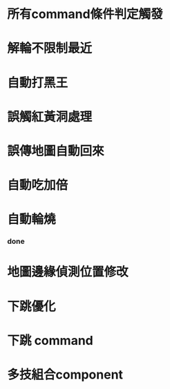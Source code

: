 # 所有command條件判定觸發
# 解輪不限制最近

# 自動打黑王
# 誤觸紅黃洞處理
# 誤傳地圖自動回來
# 自動吃加倍
# 自動輪燒

### done
# 地圖邊緣偵測位置修改
# 下跳優化
# 下跳 command
# 多技組合component